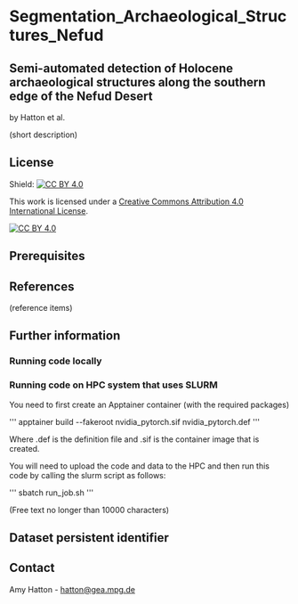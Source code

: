 # Segmentation_Archaeological_Structures_Nefud
## Semi-automated detection of Holocene archaeological structures along the southern edge of the Nefud Desert
by Hatton et al.

(short description)

## License

Shield: [![CC BY 4.0][cc-by-shield]][cc-by]

This work is licensed under a
[Creative Commons Attribution 4.0 International License][cc-by].

[![CC BY 4.0][cc-by-image]][cc-by]

[cc-by]: http://creativecommons.org/licenses/by/4.0/
[cc-by-image]: https://i.creativecommons.org/l/by/4.0/88x31.png
[cc-by-shield]: https://img.shields.io/badge/License-CC%20BY%204.0-lightgrey.svg

## Prerequisites

## References

(reference items)

## Further information

### Running code locally
### Running code on HPC system that uses SLURM

You need to first create an Apptainer container (with the required packages)

'''
apptainer build --fakeroot nvidia_pytorch.sif nvidia_pytorch.def
'''

Where .def is the definition file and .sif is the container image that is created. 

You will need to upload the code and data to the HPC and then run this code by calling the slurm script as follows:

'''
sbatch run_job.sh
'''


(Free text no longer than 10000 characters)

## Dataset persistent identifier

## Contact
Amy Hatton - hatton@gea.mpg.de






